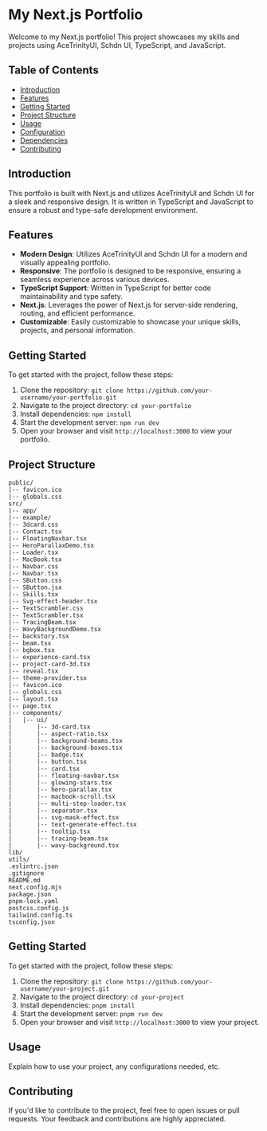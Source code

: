 # My Next.js Portfolio

Welcome to my Next.js portfolio! This project showcases my skills and projects using AceTrinityUI, Schdn UI, TypeScript, and JavaScript.

## Table of Contents

- [Introduction](#introduction)
- [Features](#features)
- [Getting Started](#getting-started)
- [Project Structure](#project-structure)
- [Usage](#usage)
- [Configuration](#configuration)
- [Dependencies](#dependencies)
- [Contributing](#contributing)


## Introduction

This portfolio is built with Next.js and utilizes AceTrinityUI and Schdn UI for a sleek and responsive design. It is written in TypeScript and JavaScript to ensure a robust and type-safe development environment.

## Features

- **Modern Design**: Utilizes AceTrinityUI and Schdn UI for a modern and visually appealing portfolio.
- **Responsive**: The portfolio is designed to be responsive, ensuring a seamless experience across various devices.
- **TypeScript Support**: Written in TypeScript for better code maintainability and type safety.
- **Next.js**: Leverages the power of Next.js for server-side rendering, routing, and efficient performance.
- **Customizable**: Easily customizable to showcase your unique skills, projects, and personal information.

## Getting Started

To get started with the project, follow these steps:

1. Clone the repository: `git clone https://github.com/your-username/your-portfolio.git`
2. Navigate to the project directory: `cd your-portfolio`
3. Install dependencies: `npm install`
4. Start the development server: `npm run dev`
5. Open your browser and visit `http://localhost:3000` to view your portfolio.

## Project Structure


```plaintext
public/
|-- favicon.ico
|-- globals.css
src/
|-- app/
|-- example/
|-- 3dcard.css
|-- Contact.tsx
|-- FloatingNavbar.tsx
|-- HeroParallaxDemo.tsx
|-- Loader.tsx
|-- MacBook.tsx
|-- Navbar.css
|-- Navbar.tsx
|-- SButton.css
|-- SButton.jsx
|-- Skills.tsx
|-- Svg-effect-header.tsx
|-- TextScrambler.css
|-- TextScrambler.tsx
|-- TracingBeam.tsx
|-- WavyBackgroundDemo.tsx
|-- backstory.tsx
|-- beam.tsx
|-- bgbox.tsx
|-- experience-card.tsx
|-- project-card-3d.tsx
|-- reveal.tsx
|-- theme-provider.tsx
|-- favicon.ico
|-- globals.css
|-- layout.tsx
|-- page.tsx
|-- components/
|   |-- ui/
|       |-- 3d-card.tsx
|       |-- aspect-ratio.tsx
|       |-- background-beams.tsx
|       |-- background-boxes.tsx
|       |-- badge.tsx
|       |-- button.tsx
|       |-- card.tsx
|       |-- floating-navbar.tsx
|       |-- glowing-stars.tsx
|       |-- hero-parallax.tsx
|       |-- macbook-scroll.tsx
|       |-- multi-step-loader.tsx
|       |-- separator.tsx
|       |-- svg-mask-effect.tsx
|       |-- text-generate-effect.tsx
|       |-- tooltip.tsx
|       |-- tracing-beam.tsx
|       |-- wavy-background.tsx
lib/
utils/
.eslintrc.json
.gitignore
README.md
next.config.mjs
package.json
pnpm-lock.yaml
postcss.config.js
tailwind.config.ts
tsconfig.json
```

## Getting Started

To get started with the project, follow these steps:

1. Clone the repository: `git clone https://github.com/your-username/your-project.git`
2. Navigate to the project directory: `cd your-project`
3. Install dependencies: `pnpm install`
4. Start the development server: `pnpm run dev`
5. Open your browser and visit `http://localhost:3000` to view your project.

## Usage

Explain how to use your project, any configurations needed, etc.

## Contributing

If you'd like to contribute to the project, feel free to open issues or pull requests. Your feedback and contributions are highly appreciated.




